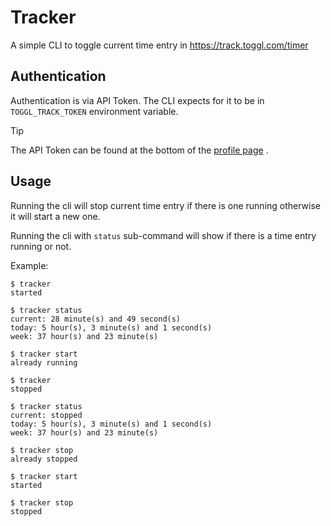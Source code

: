 # Tracker

A simple CLI to toggle current time entry in https://track.toggl.com/timer

## Authentication

Authentication is via API Token. The CLI expects for it to be in `TOGGL_TRACK_TOKEN` environment
variable.

> [!TIP]
> The API Token can be found at the bottom of the [profile page](https://track.toggl.com/profile) .

## Usage

Running the cli will stop current time entry if there is one running otherwise it will start a
new one.

Running the cli with `status` sub-command will show if there is a time entry running or not.

Example:
```
$ tracker
started

$ tracker status
current: 28 minute(s) and 49 second(s)
today: 5 hour(s), 3 minute(s) and 1 second(s)
week: 37 hour(s) and 23 minute(s)

$ tracker start
already running

$ tracker
stopped

$ tracker status
current: stopped
today: 5 hour(s), 3 minute(s) and 1 second(s)
week: 37 hour(s) and 23 minute(s)

$ tracker stop
already stopped

$ tracker start
started

$ tracker stop
stopped
```
